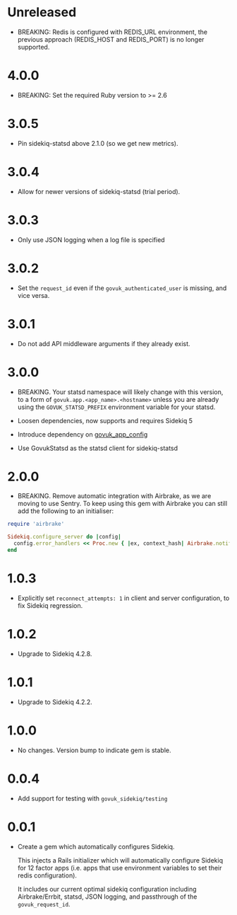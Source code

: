 # Unreleased

* BREAKING: Redis is configured with REDIS_URL environment, the previous approach (REDIS_HOST and REDIS_PORT) is no longer supported.

# 4.0.0

* BREAKING: Set the required Ruby version to >= 2.6

# 3.0.5

* Pin sidekiq-statsd above 2.1.0 (so we get new metrics).

# 3.0.4

* Allow for newer versions of sidekiq-statsd (trial period).

# 3.0.3

* Only use JSON logging when a log file is specified

# 3.0.2

* Set the `request_id` even if the `govuk_authenticated_user` is missing, and vice versa.

# 3.0.1

* Do not add API middleware arguments if they already exist.

# 3.0.0

* BREAKING. Your statsd namespace will likely change with this version, to a
form of `govuk.app.<app_name>.<hostname>` unless you are already using
the `GOVUK_STATSD_PREFIX` environment variable for your statsd.

* Loosen dependencies, now supports and requires Sidekiq 5
* Introduce dependency on [govuk_app_config](https://github.com/alphagov/govuk_app_config)
* Use GovukStatsd as the statsd client for sidekiq-statsd

# 2.0.0

* BREAKING. Remove automatic integration with Airbrake, as we are moving to use Sentry. To keep using this gem with Airbrake you can still add the following to an initialiser:

```ruby
require 'airbrake'

Sidekiq.configure_server do |config|
  config.error_handlers << Proc.new { |ex, context_hash| Airbrake.notify(ex, context_hash) }
end
```

# 1.0.3

* Explicitly set `reconnect_attempts: 1` in client and server configuration,
  to fix Sidekiq regression.

# 1.0.2

* Upgrade to Sidekiq 4.2.8.

# 1.0.1

* Upgrade to Sidekiq 4.2.2.

# 1.0.0

* No changes. Version bump to indicate gem is stable.

# 0.0.4

* Add support for testing with `govuk_sidekiq/testing`

# 0.0.1

* Create a gem which automatically configures Sidekiq.

  This injects a Rails initializer which will
  automatically configure Sidekiq for 12 factor apps
  (i.e. apps that use environment variables to set
  their redis configuration).

  It includes our current optimal sidekiq configuration
  including Airbrake/Errbit, statsd, JSON logging,
  and passthrough of the `govuk_request_id`.
